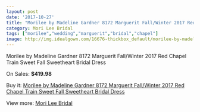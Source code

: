 ```yaml
---
layout: post
date: '2017-10-27'
title: "Morilee by Madeline Gardner 8172 Marguerit Fall/Winter 2017 Red Chapel Train Sweet Fall Sweetheart Bridal Dress"
category: Mori Lee Bridal
tags: ["morilee","wedding","marguerit","bridal","chapel"]
image: http://img.idealgown.com/16676-thickbox_default/morilee-by-madeline-gardner-8172-marguerit-fall-winter-2017-red-chapel-train-sweet-fall-sweetheart-bridal-dress.jpg
---
```

Morilee by Madeline Gardner 8172 Marguerit Fall/Winter 2017 Red Chapel Train Sweet Fall Sweetheart Bridal Dress

On Sales: **$419.98**
<a href="https://www.idealgown.com/en/mori-lee-bridal/6642-morilee-by-madeline-gardner-8172-marguerit-fall-winter-2017-red-chapel-train-sweet-fall-sweetheart-bridal-dress.html"><amp-img layout="responsive" width="600" height="600" src="//img.idealgown.com/16676-thickbox_default/morilee-by-madeline-gardner-8172-marguerit-fall-winter-2017-red-chapel-train-sweet-fall-sweetheart-bridal-dress.jpg" alt="Morilee by Madeline Gardner 8172 Marguerit Fall/Winter 2017 Red Chapel Train Sweet Fall Sweetheart Bridal Dress 0" /></a>
<a href="https://www.idealgown.com/en/mori-lee-bridal/6642-morilee-by-madeline-gardner-8172-marguerit-fall-winter-2017-red-chapel-train-sweet-fall-sweetheart-bridal-dress.html"><amp-img layout="responsive" width="600" height="600" src="//img.idealgown.com/16680-thickbox_default/morilee-by-madeline-gardner-8172-marguerit-fall-winter-2017-red-chapel-train-sweet-fall-sweetheart-bridal-dress.jpg" alt="Morilee by Madeline Gardner 8172 Marguerit Fall/Winter 2017 Red Chapel Train Sweet Fall Sweetheart Bridal Dress 1" /></a>
<a href="https://www.idealgown.com/en/mori-lee-bridal/6642-morilee-by-madeline-gardner-8172-marguerit-fall-winter-2017-red-chapel-train-sweet-fall-sweetheart-bridal-dress.html"><amp-img layout="responsive" width="600" height="600" src="//img.idealgown.com/16678-thickbox_default/morilee-by-madeline-gardner-8172-marguerit-fall-winter-2017-red-chapel-train-sweet-fall-sweetheart-bridal-dress.jpg" alt="Morilee by Madeline Gardner 8172 Marguerit Fall/Winter 2017 Red Chapel Train Sweet Fall Sweetheart Bridal Dress 2" /></a>
<a href="https://www.idealgown.com/en/mori-lee-bridal/6642-morilee-by-madeline-gardner-8172-marguerit-fall-winter-2017-red-chapel-train-sweet-fall-sweetheart-bridal-dress.html"><amp-img layout="responsive" width="600" height="600" src="//img.idealgown.com/16677-thickbox_default/morilee-by-madeline-gardner-8172-marguerit-fall-winter-2017-red-chapel-train-sweet-fall-sweetheart-bridal-dress.jpg" alt="Morilee by Madeline Gardner 8172 Marguerit Fall/Winter 2017 Red Chapel Train Sweet Fall Sweetheart Bridal Dress 3" /></a>

Buy it: [Morilee by Madeline Gardner 8172 Marguerit Fall/Winter 2017 Red Chapel Train Sweet Fall Sweetheart Bridal Dress](https://www.idealgown.com/en/mori-lee-bridal/6642-morilee-by-madeline-gardner-8172-marguerit-fall-winter-2017-red-chapel-train-sweet-fall-sweetheart-bridal-dress.html "Morilee by Madeline Gardner 8172 Marguerit Fall/Winter 2017 Red Chapel Train Sweet Fall Sweetheart Bridal Dress")

View more: [Mori Lee Bridal](https://www.idealgown.com/en/90-mori-lee-bridal "Mori Lee Bridal")